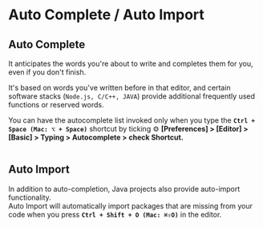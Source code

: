 # Auto Complete / Auto Import

## Auto Complete <a href="#auto-complete" id="auto-complete"></a>

It anticipates the words you're about to write and completes them for you, even if you don't finish.

It's based on words you've written before in that editor, and certain software stacks (`Node.js, C/C++, JAVA`) provide additional frequently used functions or reserved words.

You can have the autocomplete list invoked only when you type the **`Ctrl + Space (Mac: ⌥ + Space)`** shortcut by ticking ⚙️ **\[Preferences] > \[Editor] > \[Basic] > Typing > Autocomplete > check Shortcut.**

<figure><img src="https://help.goorm.io/~gitbook/image?url=https%3A%2F%2Fgrm-project-template-bucket.s3.ap-northeast-2.amazonaws.com%2Flesson%2Fles_eHhge_1492668255331%2Fb6c5f1b88ed4aa6afca646b5c001e7cbac28d6221135623a9a686c13a65e43dd.gif&#x26;width=768&#x26;dpr=4&#x26;quality=100&#x26;sign=f3358939&#x26;sv=2" alt=""><figcaption></figcaption></figure>

## Auto Import <a href="#auto-import" id="auto-import"></a>

In addition to auto-completion, Java projects also provide auto-import functionality.\
Auto Import will automatically import packages that are missing from your code when you press **`Ctrl + Shift + O (Mac: ⌘⇧O)`** in the editor.

<figure><img src="https://help.goorm.io/~gitbook/image?url=https%3A%2F%2Fgrm-project-template-bucket.s3.ap-northeast-2.amazonaws.com%2Flesson%2Fles_eHhge_1492668255331%2F82616e4686b2bae8236252288a0337ac9a39166ee4b49527ccbfb2a05ee4a6e8.gif&#x26;width=768&#x26;dpr=4&#x26;quality=100&#x26;sign=f0a1e3ad&#x26;sv=2" alt=""><figcaption></figcaption></figure>
